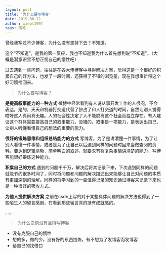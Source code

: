 ```yaml
---
layout: post
title: '为什么要写博客'
date: 2019-08-12
author: xiepl1997
tags: 随笔
---
```


曾经我写过不少博客，为什么没有坚持下去？不知道。

这个“不知道”，是我的第一反应，我也不知道我为什么首先想到说“不知道”。（大概是潜意识里不想正视自己的惰性吧）

过去遇到一些问题，往往是在各大佬博客中寻得解决方案，觉得这是一个很好的积累自己的好方法，也发了一段时间，还获得了不错的浏览量，现在我想重新将这个好习惯拾回来。

>为什么要写博客？

**是提高叙事能力的一种方式**
微博中经常看到有人说从事开发工作的人很闷，不会表达，是的，天天和机器打交道代替了挤占了和人打交道的时间，自然让别人觉得哎呀这人真闷真无趣。人的社会性决定了人不能脱离这个社会而独立存在。有人建议这个群体需要提高自己的叙事能力，没错的，叙事是一项能力，是表达出自己、让别人听懂看懂自己的想法的重要的能力。

**很好的锻炼思维和组织总结能力的方式**
写博客，为了是讲清楚一件事情，为了让别人看懂一件事情，或者是为了让自己以后遇到同样的问题时回来当做查阅的资料。要达到逻辑清晰、简单明白的叙述，就要求有将复杂事情讲清楚的能力，写博客能很好锻炼这种能力。

**积累自己的方式**
遇到的问题千千万，解决后将其记录下来，下次遇到同样的问题就能节约很多时间了，同时将问题和问题的解决描述出来能够让自己对问题的本质有更加深刻的理解。同样的将学习到的一些值得记录的知识通过博客来记录下来也是一种很好的吸收方式。

**为他人提供解决方案**
之前在csdn上写的对于某些具体问题的解决方法也得到了一些陌生人的留言感谢，在看到那些留言真的挺有成就感的。

……

>为什么之前没有坚持写博客

* 没有克服自己的惰性
* 想的多，做的少，没有好的东西提炼，有不想为了发博客而发博客
* 给自己的找借口